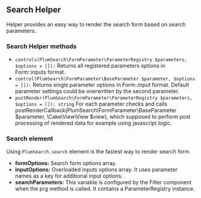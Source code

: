 ## Search Helper

Helper provides an easy way to render the search form based on search parameters.

### Search Helper methods

* ```controls(PlumSearch\FormParameter\ParameterRegistry $parameters, $options = []):``` Returns all registered parameters options in Form::inputs format.
* ```control(PlumSearch\FormParameter\BaseParameter $parameter, $options = []):``` Returns single parameter options in Form::input format. Default parameter settings could be overwritten by the second parameter.
* ```postRender(PlumSearch\FormParameter\ParameterRegistry $parameters, $options = []): string``` For each parameter checks and calls postRenderCallback(PlumSearch\FormParameter\BaseParameter $parameter, \Cake\View\View $view), which supposed to perform post processing of rendered data for example using javascript logic.

### Search element

Using ```PlumSearch.search``` element is the fastest way to render search form.

* **formOptions:** Search form options array.
* **inputOptions:** Overloaded inputs options array. It uses parameter names as a key for additional input options.
* **searchParameters:** This variable is configured by the Filter component when the prg method is called. It contains a ParameterRegistry instance.

